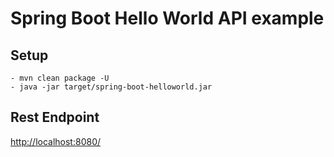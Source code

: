 # Spring Boot Hello World API example

## Setup
```$xslt
- mvn clean package -U
- java -jar target/spring-boot-helloworld.jar
```

## Rest Endpoint
[http://localhost:8080/](http://localhost:8080/)